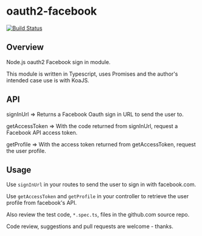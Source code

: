 # oauth2-facebook

[![Build Status](https://travis-ci.org/rudijs/oauth2-facebook.svg?branch=master)](https://travis-ci.org/rudijs/oauth2-facebook)

## Overview

Node.js oauth2 Facebook sign in module.

This module is written in Typescript, uses Promises and the author's intended case use is with KoaJS.

## API

signInUrl => Returns a Facebook Oauth sign in URL to send the user to.
 
getAccessToken => With the code returned from signInUrl, request a Facebook API access token.
 
getProfile => With the access token returned from getAccessToken, request the user profile.

## Usage

Use `signInUrl` in your routes to send the user to sign in with facebook.com.

Use `getAccessToken` and `getProfile` in your controller to retrieve the user profile from facebook's API.

Also review the test code, `*.spec.ts`, files in the github.com source repo.

Code review, suggestions and pull requests are welcome - thanks.
